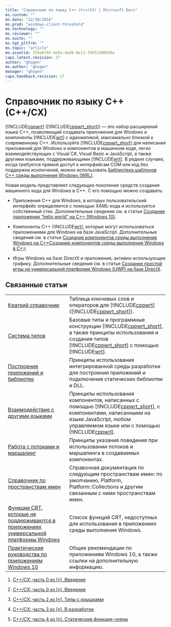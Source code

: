 ```yaml
---
title: "Справочник по языку C++ (C++/CX) | Microsoft Docs"
ms.custom: ""
ms.date: "12/30/2016"
ms.prod: "windows-client-threshold"
ms.technology: ""
ms.reviewer: ""
ms.suite: ""
ms.tgt_pltfrm: ""
ms.topic: "article"
ms.assetid: 3f6abf92-4e5e-4ed8-8e11-f9252380d30a
caps.latest.revision: 27
author: "ghogen"
ms.author: "ghogen"
manager: "ghogen"
caps.handback.revision: 27
---
```

# Справочник по языку C++ (C++/CX)
[!INCLUDE[cppwrt](../cppcx/includes/cppwrt-md.md)] \([!INCLUDE[cppwrt_short](../cppcx/includes/cppwrt-short-md.md)]\) — это набор расширений языка C\+\+, позволяющий создавать приложения для Windows и компоненты [!INCLUDE[wrt](../cppcx/includes/wrt-md.md)] с идиоматикой, максимально близкой к современному C\+\+. Используйте [!INCLUDE[cppwrt_short](../cppcx/includes/cppwrt-short-md.md)] для написания приложений для Windows и компонентов в машинном коде, легко взаимодействующих с Visual C\#, Visual Basic и JavaScript, а также другими языками, поддерживающими [!INCLUDE[wrt](../cppcx/includes/wrt-md.md)]. В редких случаях, когда требуется прямой доступ к интерфейсам COM или код без поддержки исключений, можно использовать [Библиотека шаблонов C\+\+ среды выполнения Windows \(WRL\)](../Topic/Windows%20Runtime%20C++%20Template%20Library%20\(WRL\).md).  
  
 Новая модель представляет следующее поколение средств создания машинного кода для Windows в C\+\+. С его помощью можно создавать:  
  
-   Приложения C\+\+ для Windows, в которых пользовательский интерфейс определяется с помощью XAML\-кода и используется собственный стек. Дополнительные сведения см. в статье [Создание приложения "hello world" на C\+\+ \(Windows 10\)](http://msdn.microsoft.com/library/windows/apps/dn996906.aspx).  
  
-   Компоненты C\+\+ [!INCLUDE[wrt](../cppcx/includes/wrt-md.md)], которые могут использоваться приложениями для Windows на базе JavaScript. Дополнительные сведения см. в статье [Создание компонентов среды выполнения Windows на C\+\+](http://msdn.microsoft.com/library/hh441569.aspx)[Создание компонентов среды выполнения Windows в C\+\+](../Topic/Creating%20Windows%20Runtime%20Components%20in%20C++.md).  
  
-   Игры Windows на базе DirectX и приложения, активно использующие графику. Дополнительные сведения см. в статье [Создание простой игры на универсальной платформе Windows \(UWP\) на базе DirectX](http://msdn.microsoft.com/library/windows/apps/xaml/mt210793.aspx).  
  
## Связанные статьи  
  
|||  
|-|-|  
|[Краткий справочник](../cppcx/quick-reference-c-cx.md)|Таблица ключевых слов и операторов для [!INCLUDE[cppwrt](../cppcx/includes/cppwrt-md.md)] \([!INCLUDE[cppwrt_short](../cppcx/includes/cppwrt-short-md.md)]\).|  
|[Система типов](../cppcx/type-system-c-cx.md)|Базовые типы и программные конструкции [!INCLUDE[cppwrt_short](../cppcx/includes/cppwrt-short-md.md)], а также принципы использования и создания типов [!INCLUDE[cppwrt_short](../cppcx/includes/cppwrt-short-md.md)] с помощью [!INCLUDE[wrt](../cppcx/includes/wrt-md.md)].|  
|[Построение приложений и библиотек](../cppcx/building-apps-and-libraries-c-cx.md)|Принципы использования интегрированной среды разработки для построения приложений и подключения статических библиотек и DLL.|  
|[Взаимодействие с другими языками](../cppcx/interoperating-with-other-languages-c-cx.md)|Принципы использования компонентов, написанных с помощью [!INCLUDE[cppwrt_short](../cppcx/includes/cppwrt-short-md.md)], с компонентами, написанными на языке JavaScript, любом управляемом языке или с помощью [!INCLUDE[cppwrl](../cppcx/includes/cppwrl-md.md)].|  
|[Работа с потоками и маршалинг](../cppcx/threading-and-marshaling-c-cx.md)|Принципы указания поведения при использовании потоков и маршалинга в создаваемых компонентах.|  
|[Справочник по пространствам имен](../cppcx/namespaces-reference-c-cx.md)|Справочная документация по следующим пространствам имен: по умолчанию, Platform, Platform::Collections и другим связанным с ними пространствам имен.|  
|[Функции CRT, которые не поддерживаются в приложениях универсальной платформы Windows](../cppcx/crt-functions-not-supported-in-universal-windows-platform-apps.md)|Список функций CRT, недоступных для использования в приложениях среды выполнения Windows.|  
|[Практические руководства по приложениям Windows 10](http://msdn.microsoft.com/library/windows/apps/xaml/mt244352.aspx)|Общие рекомендации по приложениям Windows 10, а также ссылки на дополнительную информацию.|  
  
1.  [C\+\+\/CX: часть 0 из \[n\]. Введение](http://blogs.msdn.com/b/vcblog/archive/2012/08/29/cxxcxpart00anintroduction.aspx)  
  
2.  [C\+\+\/CX: часть 0 из \[n\]. Введение](http://blogs.msdn.com/b/vcblog/archive/2012/08/29/cxxcxpart00anintroduction.aspx)  
  
3.  [C\+\+\/CX: часть 2 из \[n\]. Типы с крышками](http://blogs.msdn.com/b/vcblog/archive/2012/09/17/cxxcxpart02typesthatwearhats.aspx)  
  
4.  [C\+\+\/CX: часть 3 из \[n\]. В разработке](http://blogs.msdn.com/b/vcblog/archive/2012/10/05/cxxcxpart03underconstruction.aspx)  
  
5.  [C\+\+\/CX: часть 4 из \[n\]. Статические функции\-члены](http://blogs.msdn.com/b/vcblog/archive/2012/10/19/cxxcxpart04staticmemberfunctions.aspx)